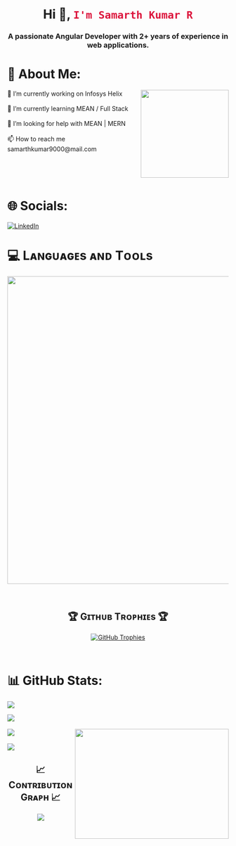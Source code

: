 <!-- ![Samarth-Kumar-R] -->
<h1 align="center">Hi 👋, <code style="color: crimson">I'm Samarth Kumar R</code></h1>
<h3 align="center">A passionate Angular Developer with 2+ years of experience in web applications.</h3>

# 💫 About Me:
<img align="right" height="200" src="https://cdn.dribbble.com/users/1708816/screenshots/15637256/media/f9826f0af8a49462f048262a8502035b.gif"  />
🔭 I’m currently working on Infosys Helix<br><br>🌱 I’m currently learning MEAN / Full Stack<br><br>🤝 I’m looking for help with MEAN | MERN<br><br>📫 How to reach me samarthkumar9000@mail.com

<br/><br/><br/>

# 🌐 Socials:
[![LinkedIn](https://img.shields.io/badge/LinkedIn-0077B5?style=for-the-badge&logo=linkedin&logoColor=white)](https://linkedin.com/in/https://www.linkedin.com/in/samarth-r-9b6430218/) 

<!--Languages and Tools Section-->       
# 💻 Lᴀɴɢᴜᴀɢᴇs ᴀɴᴅ Tᴏᴏʟs
<p align="center">
<img width="700px"  src="https://skillicons.dev/icons?i=ts,py,angular,js,html,css,react,nodejs,express,django,md,postgres,mongo,git,vscode,docker,postman,linux,css,bootstrap,tailwind,mysql,postgres,postman,discord,figma,git,github,kali,ps,pr,ubuntu&perline=16"  />
</p>
<br />

<!--Trophies Section-->   
<h2 align="center">🏆 Gɪᴛʜᴜʙ Tʀᴏᴘʜɪᴇs 🏆</h2>
<p align="center">
  <a href="https://github.com/Samarth-Kumar-R/github-profile-trophy">
    <img src="https://github-profile-trophy.vercel.app/?username=Samarth-Kumar-R&row=1&column=8&margin-w=20&margin-h=20&theme=radical" alt="GitHub Trophies">
  </a>
</p>
<br />

# 📊 GitHub Stats:
[![](https://visitcount.itsvg.in/api?id=Samarth-Kumar-R&icon=0&color=0)](https://visitcount.itsvg.in)


![](https://github-readme-stats.vercel.app/api?username=Samarth-Kumar-R&theme=midnight-purple&hide_border=false&include_all_commits=false&count_private=false)<br/><br/>
<img align="right" height="250" width="350" src="https://user-images.githubusercontent.com/69011963/137184767-79a13ec7-1bb3-4341-a6da-3a149c9c159a.gif"  />
![](https://github-readme-streak-stats.herokuapp.com/?user=Samarth-Kumar-R&theme=midnight-purple&hide_border=false)<br/><br/>
![](https://github-readme-stats.vercel.app/api/top-langs/?username=Samarth-Kumar-R&theme=midnight-purple&hide_border=false&include_all_commits=false&count_private=false&layout=compact)

<!--Contribution Graph-->
<h2 align="center">📈 Cᴏɴᴛʀɪʙᴜᴛɪᴏɴ Gʀᴀᴘʜ 📈</h2>
<div align="center">
    <img src="https://github-readme-activity-graph.vercel.app/graph?username=Samarth-Kumar-R&bg_color=011627&color=79d3c3&line=c792ea&point=ffeb95&area=true&hide_border=false" border-radius="15">
</div>
<br/>
<img align="left" width="1100" height="10" src="https://user-images.githubusercontent.com/74038190/212750147-854a394f-fee9-4080-9770-78a4b7ece53f.gif"  />



